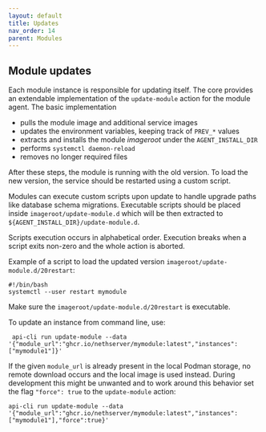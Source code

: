 ```yaml
---
layout: default
title: Updates
nav_order: 14
parent: Modules
---
```


## Module updates

Each module instance is responsible for updating itself.
The core provides an extendable implementation of the `update-module` action for the module agent.
The basic implementation 

- pulls the module image and additional service images
- updates the environment variables, keeping track of `PREV_*` values
- extracts and installs the module _imageroot_ under the `AGENT_INSTALL_DIR`
- performs `systemctl daemon-reload`
- removes no longer required files

After these steps, the module is running with the old version. To load the new version,
the service should be restarted using a custom script.

Modules can execute custom scripts upon update to handle upgrade paths like database schema migrations.
Executable scripts should be placed inside `imageroot/update-module.d` which will be then extracted to `${AGENT_INSTALL_DIR}/update-module.d`.

Scripts execution occurs in alphabetical order. Execution breaks when a script exits non-zero and the whole action is aborted.

Example of a script to load the updated version `imageroot/update-module.d/20restart`:

    #!/bin/bash
    systemctl --user restart mymodule

Make sure the `imageroot/update-module.d/20restart` is executable.

To update an instance from command line, use:

     api-cli run update-module --data '{"module_url":"ghcr.io/nethserver/mymodule:latest","instances":["mymodule1"]}'

If the given `module_url` is already present in the local Podman storage,
no remote download occurs and the local image is used instead. During
development this might be unwanted and to work around this behavior
set the flag `"force": true` to the `update-module` action:

    api-cli run update-module --data '{"module_url":"ghcr.io/nethserver/mymodule:latest","instances":["mymodule1"],"force":true}'
